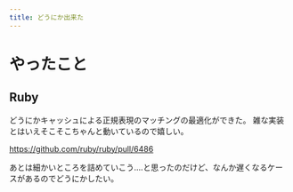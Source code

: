 ```yaml
---
title: どうにか出来た
---
```


# やったこと

## Ruby

どうにかキャッシュによる正規表現のマッチングの最適化ができた。
雑な実装とはいえそこそこちゃんと動いているので嬉しい。

<https://github.com/ruby/ruby/pull/6486>

あとは細かいところを詰めていこう‥‥と思ったのだけど、なんか遅くなるケースがあるのでどうにかしたい。
